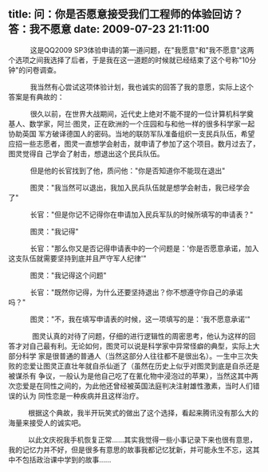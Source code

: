 title: 问：你是否愿意接受我们工程师的体验回访？答：我不愿意
date: 2009-07-23 21:11:00
---

　　    这是QQ2009 SP3体验申请的第一道问题，在"我愿意"和"我不愿意"这两个选项之间我选择了后者，于是我在这一道题的时候就已经结束了这个号称"10分钟"的问卷调查。

　　    我当然有心尝试这项体验计划，我也诚实的回答了我的意愿，实际上这个答案是有典故的：

　 　   很久以前，在世界大战期间，近代史上绝对不能不提的一位计算机科学奠基人、数学家，阿兰·图灵，正在欧洲的一个庄园和与和他一样的很多科学家一起协助英国 军方破译德国人的密码。当地的联防军队准备组织一支民兵队伍，希望应招一些志愿者，图灵一直想学会射击，就申请了参加了这个项目。数月过去了，图灵觉得自 己学会了射击，想退出这个民兵队伍。

　　    但是他的长官找到了他，质问他："你是否知道你不能现在退出"

　　    图灵："我当然可以退出，我加入民兵队伍就是想学会射击，我已经学会了"

　　    长官："但是你记不记得你在申请加入民兵军队的时候所填写的申请表？"

　　    图灵："我记得"

　　    长官："那么你又是否记得申请表中的一个问题是：'你是否愿意承诺，加入这支队伍就需要坚持到底并且严守军人纪律'"

　　    图灵："我记得这个问题"

　　    长官："既然你记得，为什么还要坚持退出？你不想遵守你自己的承诺吗？"

　　    图灵："不，我在填写申请表的时候，这一项填写的是：'我不愿意承诺'"

　 　    图灵认真的对待了问题，仔细的进行逻辑性的周密思考，他认为这样的回答才对自己最有利。无论如何，图灵可以说是科学家中异常怪癖的典型，实际上大部分科学 家是很普通的普通人（当然这部分人往往都不是很出名）。一生中三次失败的恋爱让图灵正直壮年就自杀仙逝了（虽然在历史上似乎对图灵到底是自杀还是被谋杀有 争议，一般认为是他自己吃了在氰化物中浸泡过的苹果），当然这其中两次恋爱是在同性之间的，为此他还曾经被英国法庭判决注射雄性激素，当时人们错误的认为 同性恋是一种疾病并且这样治疗。

　　   根据这个典故，我半开玩笑式的做出了这个选择，看起来腾讯没有那么大的海量来接受人的诚实吧。

　　   以此文庆祝我手机恢复正常……其实我觉得一些小事记录下来也很有意思，我的记忆力并不好，但是很多有意思的故事我都记忆犹新，并可能永生不忘，这其中不包括政治课中学到的故事……